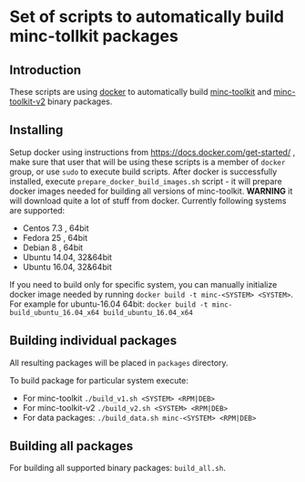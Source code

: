 # Set of scripts to automatically build minc-tollkit packages

## Introduction
These scripts are using [docker](https://www.docker.com/) to automatically
build [minc-toolkit](https://github.com/BIC-MNI/minc-toolkit) and [minc-toolkit-v2](https://github.com/BIC-MNI/minc-toolkit-v2) binary packages.


## Installing
Setup docker using instructions from https://docs.docker.com/get-started/ ,
make sure that user that will be using these scripts is a member of `docker`
group, or use `sudo` to execute build scripts.
After docker is successfully installed, execute `prepare_docker_build_images.sh` script - 
it will prepare docker images needed for building all versions of minc-toolkit.
**WARNING** it will download quite a lot of stuff from docker.
Currently following systems are supported:

* Centos 7.3 , 64bit
* Fedora 25  , 64bit
* Debian 8   , 64bit
* Ubuntu 14.04, 32&64bit
* Ubuntu 16.04, 32&64bit

If you need to build only for specific system, you can manually initialize docker image needed by running `docker build -t minc-<SYSTEM> <SYSTEM>`. 
For example for ubuntu-16.04 64bit: `docker build -t minc-build_ubuntu_16.04_x64 build_ubuntu_16.04_x64`

## Building individual packages
All resulting packages will be placed in `packages` directory.

To build package for particular system execute:

* For minc-toolkit `./build_v1.sh <SYSTEM> <RPM|DEB>`
* For minc-toolkit-v2 `./build_v2.sh <SYSTEM> <RPM|DEB>`
* For data packages: `./build_data.sh minc-<SYSTEM> <RPM|DEB>`

## Building all packages
For building all supported binary packages: `build_all.sh`.
